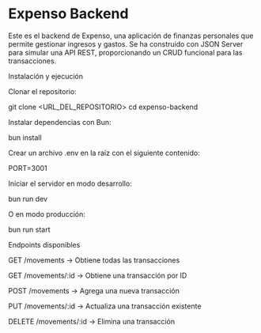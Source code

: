# Expenso Backend

Este es el backend de Expenso, una aplicación de finanzas personales que permite gestionar ingresos y gastos. Se ha construido con JSON Server para simular una API REST, proporcionando un CRUD funcional para las transacciones.

Instalación y ejecución

Clonar el repositorio:

git clone <URL_DEL_REPOSITORIO>
cd expenso-backend

Instalar dependencias con Bun:

bun install

Crear un archivo .env en la raíz con el siguiente contenido:

PORT=3001

Iniciar el servidor en modo desarrollo:

bun run dev

O en modo producción:

bun run start


Endpoints disponibles

GET /movements → Obtiene todas las transacciones

GET /movements/:id → Obtiene una transacción por ID

POST /movements → Agrega una nueva transacción

PUT /movements/:id → Actualiza una transacción existente

DELETE /movements/:id → Elimina una transacción
